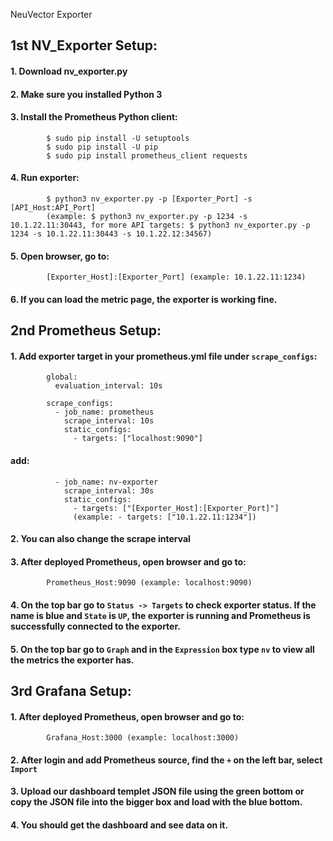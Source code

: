 NeuVector Exporter

##	1st NV_Exporter Setup:

####		1. Download nv_exporter.py

####		2. Make sure you installed Python 3

####		3. Install the Prometheus Python client:
			$ sudo pip install -U setuptools
			$ sudo pip install -U pip
			$ sudo pip install prometheus_client requests

####		4. Run exporter:
			$ python3 nv_exporter.py -p [Exporter_Port] -s [API_Host:API_Port]
			(example: $ python3 nv_exporter.py -p 1234 -s 10.1.22.11:30443, for more API targets: $ python3 nv_exporter.py -p 1234 -s 10.1.22.11:30443 -s 10.1.22.12:34567)

####		5.	Open browser, go to: 
			[Exporter_Host]:[Exporter_Port] (example: 10.1.22.11:1234)

####		6.	If you can load the metric page, the exporter is working fine.




##	2nd Prometheus Setup:

####		1. Add exporter target in your prometheus.yml file under `scrape_configs`:
			global:
			  evaluation_interval: 10s

			scrape_configs:
			  - job_name: prometheus
			    scrape_interval: 10s
			    static_configs:
			      - targets: ["localhost:9090"]
#### 	add:
			  - job_name: nv-exporter
			    scrape_interval: 30s
			    static_configs:
			      - targets: ["[Exporter_Host]:[Exporter_Port]"]
			      (example: - targets: ["10.1.22.11:1234"])

####		2. You can also change the scrape interval

####		3. After deployed Prometheus, open browser and go to:
			Prometheus_Host:9090 (example: localhost:9090)

####		4. On the top bar go to `Status -> Targets` to check exporter status. If the name is blue and `State` is `UP`, the exporter is running and Prometheus is successfully connected to the exporter.

####		5. On the top bar go to `Graph` and in the `Expression` box type `nv` to view all the metrics the exporter has.




##	3rd Grafana Setup:
	
####		1. After deployed Prometheus, open browser and go to:
			Grafana_Host:3000 (example: localhost:3000)

####		2. After login and add Prometheus source, find the `+` on the left bar, select `Import`

####		3. Upload our dashboard templet JSON file using the green bottom or copy the JSON file into the bigger box and load with the blue bottom.

####		4. You should get the dashboard and see data on it.

